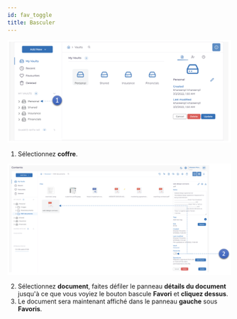 ```yaml
---
id: fav_toggle
title: Basculer
---
```


![upload](../static/img/esig-1.png)

1. Sélectionnez **coffre**.

![upload](../static/img/fav-toggle.png)

2. Sélectionnez **document**, faites défiler le panneau **détails du document** jusqu'à ce que vous voyiez le bouton bascule **Favori** et **cliquez dessus**.
3. Le document sera maintenant affiché dans le panneau **gauche** sous **Favoris**.

